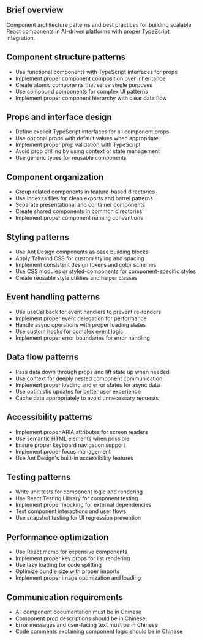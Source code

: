 ## Brief overview
Component architecture patterns and best practices for building scalable React components in AI-driven platforms with proper TypeScript integration.

## Component structure patterns
- Use functional components with TypeScript interfaces for props
- Implement proper component composition over inheritance
- Create atomic components that serve single purposes
- Use compound components for complex UI patterns
- Implement proper component hierarchy with clear data flow

## Props and interface design
- Define explicit TypeScript interfaces for all component props
- Use optional props with default values when appropriate
- Implement proper prop validation with TypeScript
- Avoid prop drilling by using context or state management
- Use generic types for reusable components

## Component organization
- Group related components in feature-based directories
- Use index.ts files for clean exports and barrel patterns
- Separate presentational and container components
- Create shared components in common directories
- Implement proper component naming conventions

## Styling patterns
- Use Ant Design components as base building blocks
- Apply Tailwind CSS for custom styling and spacing
- Implement consistent design tokens and color schemes
- Use CSS modules or styled-components for component-specific styles
- Create reusable style utilities and helper classes

## Event handling patterns
- Use useCallback for event handlers to prevent re-renders
- Implement proper event delegation for performance
- Handle async operations with proper loading states
- Use custom hooks for complex event logic
- Implement proper error boundaries for error handling

## Data flow patterns
- Pass data down through props and lift state up when needed
- Use context for deeply nested component communication
- Implement proper loading and error states for async data
- Use optimistic updates for better user experience
- Cache data appropriately to avoid unnecessary requests

## Accessibility patterns
- Implement proper ARIA attributes for screen readers
- Use semantic HTML elements when possible
- Ensure proper keyboard navigation support
- Implement proper focus management
- Use Ant Design's built-in accessibility features

## Testing patterns
- Write unit tests for component logic and rendering
- Use React Testing Library for component testing
- Implement proper mocking for external dependencies
- Test component interactions and user flows
- Use snapshot testing for UI regression prevention

## Performance optimization
- Use React.memo for expensive components
- Implement proper key props for list rendering
- Use lazy loading for code splitting
- Optimize bundle size with proper imports
- Implement proper image optimization and loading

## Communication requirements
- All component documentation must be in Chinese
- Component prop descriptions should be in Chinese
- Error messages and user-facing text must be in Chinese
- Code comments explaining component logic should be in Chinese
